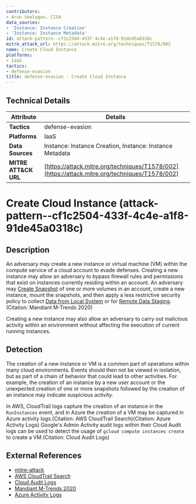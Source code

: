 ```yaml
---
contributors:
- Arun Seelagan, CISA
data_sources:
- 'Instance: Instance Creation'
- 'Instance: Instance Metadata'
id: attack-pattern--cf1c2504-433f-4c4e-a1f8-91de45a0318c
mitre_attack_url: https://attack.mitre.org/techniques/T1578/002
name: Create Cloud Instance
platforms:
- IaaS
tactics:
- defense-evasion
title: defense-evasion - Create Cloud Instance
---
```


## Technical Details

| Attribute | Details |
|-----------|----------|
| **Tactics** | defense-evasion |
| **Platforms** | IaaS |
| **Data Sources** | Instance: Instance Creation, Instance: Instance Metadata |
| **MITRE ATT&CK URL** | [https://attack.mitre.org/techniques/T1578/002](https://attack.mitre.org/techniques/T1578/002) |

# Create Cloud Instance (attack-pattern--cf1c2504-433f-4c4e-a1f8-91de45a0318c)

## Description
An adversary may create a new instance or virtual machine (VM) within the compute service of a cloud account to evade defenses. Creating a new instance may allow an adversary to bypass firewall rules and permissions that exist on instances currently residing within an account. An adversary may [Create Snapshot](https://attack.mitre.org/techniques/T1578/001) of one or more volumes in an account, create a new instance, mount the snapshots, and then apply a less restrictive security policy to collect [Data from Local System](https://attack.mitre.org/techniques/T1005) or for [Remote Data Staging](https://attack.mitre.org/techniques/T1074/002).(Citation: Mandiant M-Trends 2020)

Creating a new instance may also allow an adversary to carry out malicious activity within an environment without affecting the execution of current running instances.

## Detection
The creation of a new instance or VM is a common part of operations within many cloud environments. Events should then not be viewed in isolation, but as part of a chain of behavior that could lead to other activities. For example, the creation of an instance by a new user account or the unexpected creation of one or more snapshots followed by the creation of an instance may indicate suspicious activity.

In AWS, CloudTrail logs capture the creation of an instance in the <code>RunInstances</code> event, and in Azure the creation of a VM may be captured in Azure activity logs.(Citation: AWS CloudTrail Search)(Citation: Azure Activity Logs) Google's Admin Activity audit logs within their Cloud Audit logs can be used to detect the usage of <code>gcloud compute instances create</code> to create a VM.(Citation: Cloud Audit Logs)

## External References
- [mitre-attack](https://attack.mitre.org/techniques/T1578/002)
- [AWS CloudTrail Search](https://aws.amazon.com/premiumsupport/knowledge-center/cloudtrail-search-api-calls/)
- [Cloud Audit Logs](https://cloud.google.com/logging/docs/audit#admin-activity)
- [Mandiant M-Trends 2020](https://www.mandiant.com/sites/default/files/2021-09/mtrends-2020.pdf)
- [Azure Activity Logs](https://docs.microsoft.com/en-us/azure/azure-resource-manager/management/view-activity-logs)
